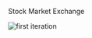 Stock Market Exchange

![first iteration](https://github.com/timalsinab/stockmarketexchange/assets/112141352/8ca5866d-84be-4498-b3ab-84bac83b6b33)
